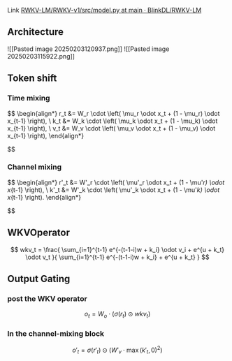 Link [RWKV-LM/RWKV-v1/src/model.py at main · BlinkDL/RWKV-LM](https://github.com/BlinkDL/RWKV-LM/blob/main/RWKV-v1/src/model.py)
## Architecture
![[Pasted image 20250203120937.png]]
![[Pasted image 20250203115922.png]]
## Token shift
### Time mixing
$$
\begin{align*}
r_t &= W_r \cdot \left( \mu_r \odot x_t + (1 - \mu_r) \odot x_{t-1} \right), \\
k_t &= W_k \cdot \left( \mu_k \odot x_t + (1 - \mu_k) \odot x_{t-1} \right), \\
v_t &= W_v \cdot \left( \mu_v \odot x_t + (1 - \mu_v) \odot x_{t-1} \right),
\end{align*}

$$
### Channel mixing
$$
\begin{align*}
r'_t &= W'_r \cdot \left( \mu'_r \odot x_t + (1 - \mu'_r) \odot x_{t-1} \right), \\
k'_t &= W'_k \cdot \left( \mu'_k \odot x_t + (1 - \mu'_k) \odot x_{t-1} \right).
\end{align*}

$$
## WKVOperator
$$
wkv_t = \frac{
\sum_{i=1}^{t-1} e^{-(t-1-i)w + k_i} \odot v_i + e^{u + k_t} \odot v_t
}{
\sum_{i=1}^{t-1} e^{-(t-1-i)w + k_i} + e^{u + k_t}
}
$$
## Output Gating
### post the WKV operator
$$
o_t = W_o \cdot (\sigma(r_t) \odot wkv_t)
$$
### In the channel-mixing block
$$
o'_t = \sigma(r'_t) \odot (W'_v \cdot \max(k'_t, 0)^2)
$$

